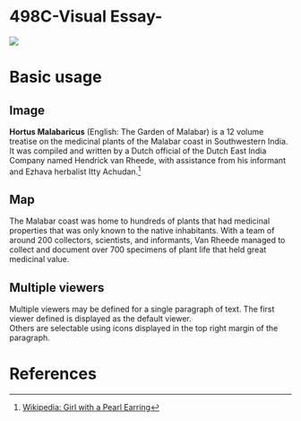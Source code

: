 # 498C-Visual Essay-
<a href="https://juncture-digital.org"><img src="https://juncture-digital.org/images/ve-button.png"></a>

<param ve-config 
       title="Hortus Malabaricus"
       author="Walter Klyshevich"
       banner="https://i.pinimg.com/736x/52/91/68/5291687814b1cf7fd3b64146d4a6fd6c--missouri-botanical-garden-botanical-gardens.jpg" 
       layout="vertical">

<!-- Entities discussed throughout the essay are typically defined before the essay text and
     are thus available in all text.  Entity identifiers (QIDs) can be found in either
     Wikipedia or Wikidata (https://www.wikidata.org)> -->
<param ve-entity eid="Q185372"> <!-- Hortus Malabaricus -->
<param ve-entity eid="Q41264"> <!-- Hendrick van Rheede -->
<param ve-entity eid="Q221092"> <!-- Malabar -->
<param ve-entity eid="Q36600"> <!-- India -->


# Basic usage

## Image

__Hortus Malabaricus__ (English: The Garden of Malabar) is a 12 volume treatise on the medicinal plants of the Malabar coast in Southwestern India. It was compiled and written by a Dutch official of the Dutch East India Company named Hendrick van Rheede, with assistance from his informant and Ezhava herbalist Itty Achudan.[^1]
<param ve-image 
       label="Hortus Malabaricus" 
       description="Treatise by Hendrick van Rheede" 
       license="public domain" 
       url="https://upload.wikimedia.org/wikipedia/commons/2/20/HortusMalabaricus.jpg?1639621879863">

## Map

The Malabar coast was home to hundreds of plants that had medicinal properties that was only known to the native inhabitants. With a team of around 200 collectors, scientists, and informants, Van Rheede managed to collect and document over 700 specimens of plant life that held great medicinal value.
<param ve-map center="Q36600" zoom="11" prefer-geojson>

## Multiple viewers

Multiple viewers may be defined for a single paragraph of text.  The first viewer defined is displayed as the default viewer.  
Others are selectable using icons displayed in the top right margin of the paragraph.
<param ve-image 
       manifest="https://iiif.juncture-digital.org/manifest/6dd738aed85597cac540ad31dd5818e86ef7f2918c7b43a9eb3123d5538e6e4c">
<param ve-map center="Q36600" zoom="11">

# References

[^1]: [Wikipedia: Girl with a Pearl Earring](https://en.wikipedia.org/wiki/Girl_with_a_Pearl_Earring)

